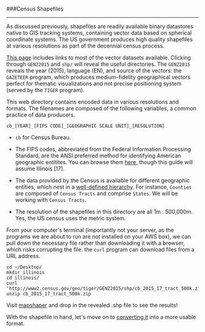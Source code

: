 ###Census Shapefiles

-----

As discussed previously, shapefiles are readily available binary datastores native to GIS tracking systems, containing vector data based on spherical coordinate systems. The US government produces high quality shapefiles at various resolutions as part of the decennial census process.

[This page](http://www2.census.gov/geo/tiger/) includes links to most of the vector datasets available. Clicking through `GENZ2015` and `shp/` will reveal the useful directories. The `GENZ2015` reveals the year (2015), language (EN), and source of the vectors: the `GAZETEER` program, which produces medium-fidelity geographical vectors perfect for thematic visualizations and not precise positioning system (served by the `TIGER` program).

This web directory contains encoded data in various resolutions and formats. The filenames are composed of the following variables, a common practice of data producers.

```
cb_[YEAR]_[FIPS CODE]_[GEOGRAPHIC SCALE UNIT]_[RESOLUTION]
```

- `cb` for Census Bureau. 

- The FIPS codes, abbreviated from the Federal Information Processing Standard, are the ANSI preferred method for identifying American geographic entitites. You can browse them [here](https://www.census.gov/geo/reference/ansi_statetables.html), though this guide will assume Illinois [17].

- The data provided by the Census is available for different geographic entities, which nest in a [well-defined hierarchy](http://blogs.census.gov/2014/07/31/understanding-geographic-relationships-counties-places-tracts-and-more/). For instance, `Counties` are composed of `Census Tracts` and comprise `States`. We will be working with `Census Tracts`.

- The resolution of the shapefiles in this directory are all 1m : 500,000m. Yes, the US census uses the metric system.

From your computer's terminal (importantly not your server, as the programs we are about to run are not installed on your AWS box), we can pull down the necessary file rather than downloading it with a browser, which risks corrupting the file. the `curl` program can download files from a URL address.

```
cd ~/Desktop/
mkdir illinois
cd illinois/
curl 'http://www2.census.gov/geo/tiger/GENZ2015/shp/cb_2015_17_tract_500k.zip`
unzip cb_2015_17_tract_500k.zip
```

Visit [mapshaper](http://www.mapshaper.org) and drop in the revealed .shp file to see the results!

With the shapefile in hand, let's move on to [converting it](conversion.md) into a more usable format.
